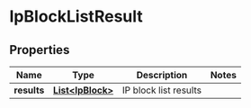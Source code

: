 # IpBlockListResult

## Properties
Name | Type | Description | Notes
------------ | ------------- | ------------- | -------------
**results** | [**List&lt;IpBlock&gt;**](IpBlock.md) | IP block list results | 
